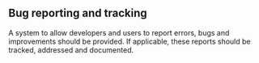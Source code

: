 ## Bug reporting and tracking

A system to allow developers and users to report errors, bugs and improvements should be provided. If applicable, these reports should be tracked,  addressed and documented.

